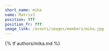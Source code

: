 ```yaml
---
short_name: mika
name: Matrix3
position: ???
position_fr: ???
image_link: /assets/images/members/mika.jpg
---
```

{% tf authors/mika.md %}